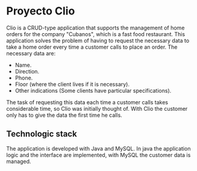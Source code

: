 # Proyecto Clio
Clio is a CRUD-type application that supports the management of home orders for the company "Cubanos", which is a fast food restaurant.
This application solves the problem of having to request the necessary data to take a home order every time a customer calls to place an order. The necessary data are: 
- Name.
- Direction.
- Phone.
- Floor (where the client lives if it is necessary).
- Other indications (Some clients have particular specifications). 

The task of requesting this data each time a customer calls takes considerable time, so Clio was initially thought of. With Clio the customer only has to give the data the first time he calls.

## Technologic stack 
The application is developed with Java and MySQL. In java the application logic and the interface are implemented, with MySQL the customer data is managed. 
